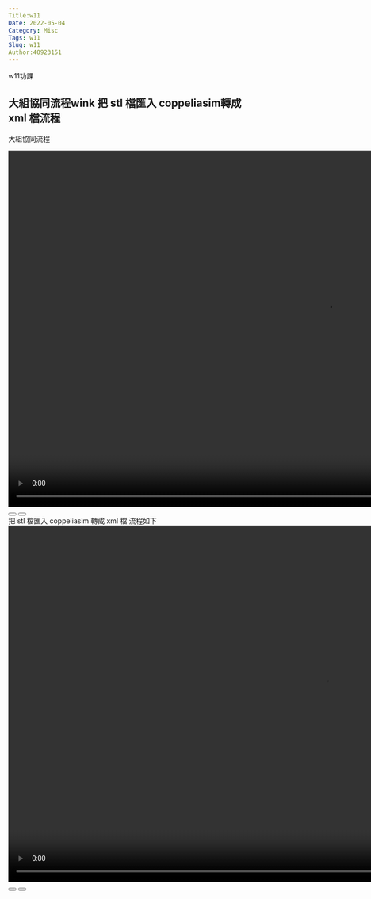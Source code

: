 ```yaml
---
Title:w11
Date: 2022-05-04
Category: Misc
Tags: w11
Slug: w11
Author:40923151
---
```

w11功課

<!-- PELICAN_END_SUMMARY -->

大組協同流程wink
把 stl 檔匯入 coppeliasim轉成 xml 檔流程
----
大組協同流程
<link rel="stylesheet" type="text/css" href="./../cmsimde/static/winkPlayer.css">
<script type="text/javascript" src="./../cmsimde/static/winkPlayer.js"></script>
<script>
var winkVideoData10 = {
  dataVersion: 1,
  frameRate: 10,
  buttonFrameLength: 5,
  buttonFrameOffset: 2,
  frameStops: { "2": [
      { type: "gotoframe", rect: { x: 890, y: 484, width: 60, height: 24 }, target: 3 },
    ],
    "7": [
      { type: "gotoframe", rect: { x: 478, y: 546, width: 60, height: 24 }, target: 8 },
      { type: "gotoframe", rect: { x: 382, y: 546, width: 60, height: 24 }, target: 2 },
    ],
    "12": [
      { type: "gotoframe", rect: { x: 626, y: 326, width: 60, height: 24 }, target: 13 },
      { type: "gotoframe", rect: { x: 530, y: 326, width: 60, height: 24 }, target: 7 },
    ],
    "17": [
      { type: "gotoframe", rect: { x: 838, y: 315, width: 60, height: 24 }, target: 18 },
      { type: "gotoframe", rect: { x: 742, y: 315, width: 60, height: 24 }, target: 12 },
    ],
    "22": [
      { type: "gotoframe", rect: { x: 674, y: 623, width: 60, height: 24 }, target: 23 },
      { type: "gotoframe", rect: { x: 578, y: 623, width: 60, height: 24 }, target: 17 },
    ],
    "27": [
      { type: "gotoframe", rect: { x: 1028, y: 381, width: 60, height: 24 }, target: 28 },
      { type: "gotoframe", rect: { x: 932, y: 381, width: 60, height: 24 }, target: 22 },
    ],
    "32": [
      { type: "gotoframe", rect: { x: 1029, y: 452, width: 60, height: 24 }, target: 33 },
      { type: "gotoframe", rect: { x: 933, y: 452, width: 60, height: 24 }, target: 27 },
    ],
    "37": [
      { type: "gotoframe", rect: { x: 975, y: 578, width: 60, height: 24 }, target: 32 },
    ],
  },
};
</script>
<div class="winkVideoContainerClass"><video width="1280" height="720" autoplay="autoplay" class="winkVideoClass" data-dirname="./../cmsimde/static" data-varname="winkVideoData10" loop="loop" muted="" playsinline="">
<source src="./../downloads/w11/w11_pull_request.mp4" type="video/mp4" /></video>
<div class="winkVideoOverlayClass"></div>
<div class="winkVideoControlBarClass"><button class="winkVideoControlBarPlayButtonClass"></button> <button class="winkVideoControlBarPauseButtonClass"></button>
<div class="winkVideoControlBarProgressLeftClass"></div>
<div class="winkVideoControlBarProgressEmptyMiddleClass"></div>
<div class="winkVideoControlBarProgressRightClass"></div>
<div class="winkVideoControlBarProgressFilledMiddleClass"></div>
<div class="winkVideoControlBarProgressThumbClass"></div>
</div>
<div class="winkVideoPlayOverlayClass"></div>
</div>
把 stl 檔匯入 coppeliasim
轉成 xml 檔
流程如下
<link rel="stylesheet" type="text/css" href="./../cmsimde/static/winkPlayer.css">
<script type="text/javascript" src="./../cmsimde/static/winkPlayer.js"></script>
<script>
var winkVideoData11 = {
  dataVersion: 1,
  frameRate: 10,
  buttonFrameLength: 5,
  buttonFrameOffset: 2,
  frameStops: { "2": [
      { type: "gotoframe", rect: { x: 864, y: 525, width: 60, height: 24 }, target: 3 },
    ],
    "7": [
      { type: "gotoframe", rect: { x: 523, y: 282, width: 60, height: 24 }, target: 8 },
      { type: "gotoframe", rect: { x: 430, y: 282, width: 60, height: 24 }, target: 2 },
    ],
    "12": [
      { type: "gotoframe", rect: { x: 1041, y: 590, width: 60, height: 24 }, target: 13 },
      { type: "gotoframe", rect: { x: 948, y: 590, width: 60, height: 24 }, target: 7 },
    ],
    "17": [
      { type: "gotoframe", rect: { x: 537, y: 266, width: 60, height: 24 }, target: 18 },
      { type: "gotoframe", rect: { x: 444, y: 266, width: 60, height: 24 }, target: 12 },
    ],
    "22": [
      { type: "gotoframe", rect: { x: 977, y: 566, width: 60, height: 24 }, target: 23 },
      { type: "gotoframe", rect: { x: 884, y: 566, width: 60, height: 24 }, target: 17 },
    ],
    "27": [
      { type: "gotoframe", rect: { x: 784, y: 379, width: 60, height: 24 }, target: 28 },
      { type: "gotoframe", rect: { x: 691, y: 379, width: 60, height: 24 }, target: 22 },
    ],
    "32": [
      { type: "gotoframe", rect: { x: 881, y: 431, width: 60, height: 24 }, target: 27 },
    ],
  },
};
</script>
<div class="winkVideoContainerClass"><video width="1280" height="720" autoplay="autoplay" class="winkVideoClass" data-dirname="./../cmsimde/static" data-varname="winkVideoData11" loop="loop" muted="" playsinline="">
<source src="./../downloads/w11/xml.mp4" type="video/mp4" /></video>
<div class="winkVideoOverlayClass"></div>
<div class="winkVideoControlBarClass"><button class="winkVideoControlBarPlayButtonClass"></button> <button class="winkVideoControlBarPauseButtonClass"></button>
<div class="winkVideoControlBarProgressLeftClass"></div>
<div class="winkVideoControlBarProgressEmptyMiddleClass"></div>
<div class="winkVideoControlBarProgressRightClass"></div>
<div class="winkVideoControlBarProgressFilledMiddleClass"></div>
<div class="winkVideoControlBarProgressThumbClass"></div>
</div>
<div class="winkVideoPlayOverlayClass"></div>
</div>
